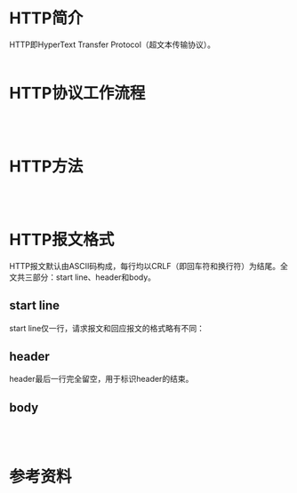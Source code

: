 # HTTP简介
HTTP即HyperText Transfer Protocol（超文本传输协议）。
<br/><br/>

# HTTP协议工作流程

<br/><br/>

# HTTP方法

<br/><br/>


# HTTP报文格式
HTTP报文默认由ASCII码构成，每行均以CRLF（即回车符和换行符）为结尾。全文共三部分：start line、header和body。
## start line
start line仅一行，请求报文和回应报文的格式略有不同：

## header

header最后一行完全留空，用于标识header的结束。

## body



<br/><br/>


# 参考资料
